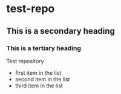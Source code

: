 # test-repo
## This is a secondary heading
### This is a tertiary heading
Test repository

* first item in the list
* second item in the list
* third item in the list
